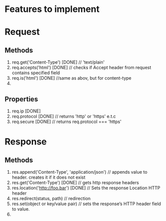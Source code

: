 # Features to implement

# Request

## Methods

1. req.get('Content-Type') [DONE]
   // 'text/plain'
2. req.accepts('html') [DONE]
   // checks if Accept header from request contains specified field
3. req.is('html') [DONE]
   //same as abov, but for content-type
4.

## Properties

1. req.ip [DONE]
2. req.protocol [DONE]
   // returns 'http' or 'https' e.t.c
3. req.secure [DONE]
   // returns req.protocol === 'https'

# Response

## Methods

1. res.append('Content-Type', 'application/json')
   // appends value to header. creates it if it does not exist
2. res.get('Content-Type') [DONE]
   // gets http response headers
3. res.location('http://foo.bar') [DONE]
   // Sets the response Location HTTP header
4. res.redirect(status, path)
   // redirection
5. res.set(object or key/value pair)
   // sets the response’s HTTP header field to value.
6.
